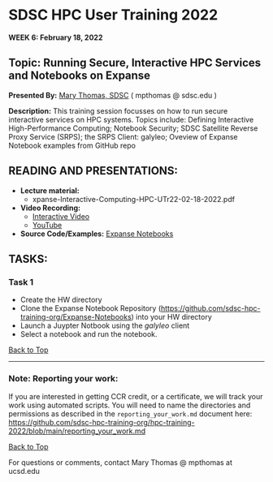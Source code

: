 # SDSC HPC User Training 2022

**WEEK 6: February 18, 2022**

## Topic: Running Secure, Interactive HPC Services and Notebooks on Expanse<a name="top"> 
**Presented By:** [Mary Thomas, SDSC](https://github.com/sdsc-hpc-training-org/hpc-training-2022#thomas) ( mpthomas @ sdsc.edu )

**Description:** This training session focusses on how to run secure interactive services on HPC systems. Topics include: Defining Interactive High-Performance Computing; Notebook Security; SDSC Satellite Reverse Proxy Service (SRPS); the SRPS Client: galyleo; Oveview of Expanse Notebook examples from GitHub repo

  
  ## READING AND PRESENTATIONS:
* **Lecture material:** 
   * xpanse-Interactive-Computing-HPC-UTr22-02-18-2022.pdf
* **Video Recording:** 
   * [Interactive Video](https://education.sdsc.edu/training/interactive/hpc_user_training_2022/week6/) 
   * [YouTube](https://youtu.be/4sHy1mtp-pU)
* **Source Code/Examples:** [Expanse Notebooks](https://github.com/sdsc-hpc-training-org/Expanse-Notebooks)

## TASKS:

### Task 1
* Create the HW directory
* Clone the Expanse Notebook Repository (https://github.com/sdsc-hpc-training-org/Expanse-Notebooks)  into your HW directory
* Launch a Juypter Notbook using the *galyleo* client
* Select a notebook and run the notebook.


[Back to Top](#top)

__________________

### Note: Reporting your work:
If you are interested in getting CCR credit, or a certificate, we will track your work using automated scripts.
You will need to name the directories and permissions as described in the ``reporting_your_work.md`` document here:
https://github.com/sdsc-hpc-training-org/hpc-training-2022/blob/main/reporting_your_work.md

[Back to Top](#top)


For questions or comments, contact Mary Thomas @ mpthomas  at  ucsd.edu

